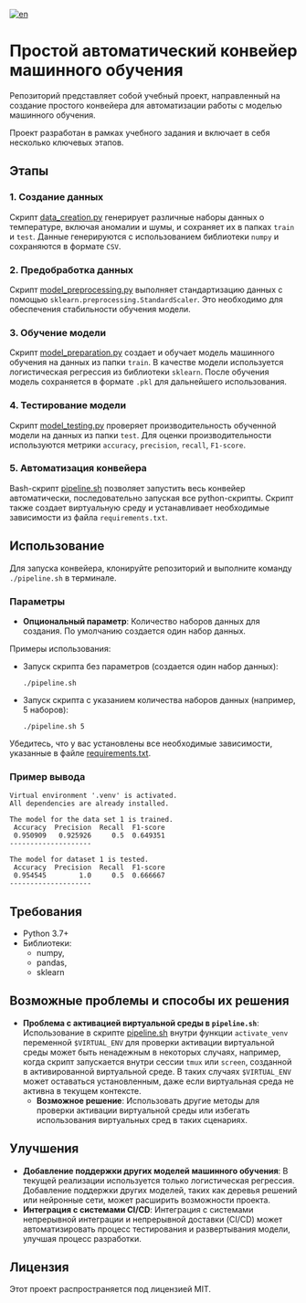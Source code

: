 [![en](https://img.shields.io/badge/lang-en-blue.svg)](/README.md)

# Простой автоматический конвейер машинного обучения

Репозиторий представляет собой учебный проект, направленный на создание простого конвейера для автоматизации работы с моделью машинного обучения.

Проект разработан в рамках учебного задания и включает в себя несколько ключевых этапов.

## Этапы

### 1. Создание данных

Скрипт [data_creation.py](python_scripts/data_creation.py) генерирует различные наборы данных о температуре, включая аномалии и шумы, и сохраняет их в папках `train` и `test`. Данные генерируются с использованием библиотеки `numpy` и сохраняются в формате `CSV`.

### 2. Предобработка данных

Скрипт [model_preprocessing.py](python_scripts/model_preprocessing.py) выполняет стандартизацию данных с помощью `sklearn.preprocessing.StandardScaler`. Это необходимо для обеспечения стабильности обучения модели.

### 3. Обучение модели

Скрипт [model_preparation.py](python_scripts/model_preparation.py) создает и обучает модель машинного обучения на данных из папки `train`. В качестве модели используется логистическая регрессия из библиотеки `sklearn`. После обучения модель сохраняется в формате `.pkl` для дальнейшего использования.

### 4. Тестирование модели

Скрипт [model_testing.py](python_scripts/model_testing.py) проверяет производительность обученной модели на данных из папки `test`. Для оценки производительности используются метрики `accuracy`, `precision`, `recall`, `F1-score`.

### 5. Автоматизация конвейера

Bash-скрипт [pipeline.sh](./pipeline.sh) позволяет запустить весь конвейер автоматически, последовательно запуская все python-скрипты. Скрипт также создает виртуальную среду и устанавливает необходимые зависимости из файла `requirements.txt`.

## Использование

Для запуска конвейера, клонируйте репозиторий и выполните команду `./pipeline.sh` в терминале.

### Параметры

- **Опциональный параметр**: Количество наборов данных для создания. По умолчанию создается один набор данных.

Примеры использования:

- Запуск скрипта без параметров (создается один набор данных):
    ```shell
    ./pipeline.sh
    ```
- Запуск скрипта с указанием количества наборов данных (например, 5 наборов):
    ```shell
    ./pipeline.sh 5
    ```

Убедитесь, что у вас установлены все необходимые зависимости, указанные в файле [requirements.txt](./requirements.txt).

### Пример вывода
```
Virtual environment '.venv' is activated.
All dependencies are already installed.

The model for the data set 1 is trained.
 Accuracy  Precision  Recall  F1-score
 0.950909   0.925926     0.5  0.649351
--------------------

The model for dataset 1 is tested.
 Accuracy  Precision  Recall  F1-score
 0.954545        1.0     0.5  0.666667
--------------------
```

## Требования

- Python 3.7+
- Библиотеки:
    - numpy,
    - pandas,
    - sklearn

## Возможные проблемы и способы их решения

- **Проблема с активацией виртуальной среды в `pipeline.sh`**: Использование в скрипте [pipeline.sh](./pipeline.sh) внутри функции `activate_venv` переменной `$VIRTUAL_ENV` для проверки активации виртуальной среды может быть ненадежным в некоторых случаях, например, когда скрипт запускается внутри сессии `tmux` или `screen`, созданной в активированной виртуальной среде. В таких случаях `$VIRTUAL_ENV` может оставаться установленным, даже если виртуальная среда не активна в текущем контексте.
    - **Возможное решение**: Использовать другие методы для проверки активации виртуальной среды или избегать использования виртуальных сред в таких сценариях.

## Улучшения

- **Добавление поддержки других моделей машинного обучения**: В текущей реализации используется только логистическая регрессия. Добавление поддержки других моделей, таких как деревья решений или нейронные сети, может расширить возможности проекта.
- **Интеграция с системами CI/CD**: Интеграция с системами непрерывной интеграции и непрерывной доставки (CI/CD) может автоматизировать процесс тестирования и развертывания модели, улучшая процесс разработки.

## Лицензия

Этот проект распространяется под лицензией MIT.